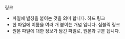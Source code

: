 링크
- 파일에 별칭을 붙이는 것을 의미 합니다.
하드 링크
- 한 파일에 이름을 여러 개 붙이는 개념 입니다.
심볼릭 링크
- 원본 파일에 대한 정보가 담긴 파일로, 원본과 구분 됩니다.